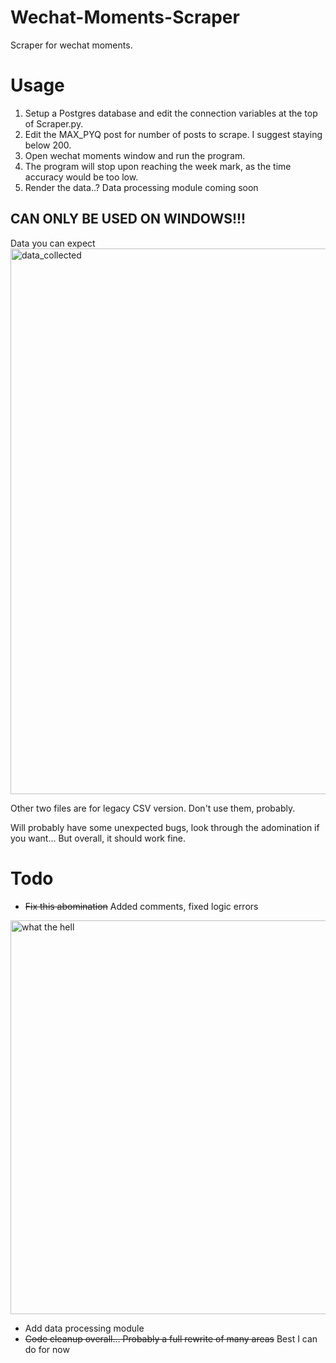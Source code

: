 # Wechat-Moments-Scraper
Scraper for wechat moments.

# Usage
1. Setup a Postgres database and edit the connection variables at the top of Scraper.py.
2. Edit the MAX_PYQ post for number of posts to scrape. I suggest staying below 200.
3. Open wechat moments window and run the program.
4. The program will stop upon reaching the week mark, as the time accuracy would be too low.
5. Render the data..? Data processing module coming soon
## CAN ONLY BE USED ON WINDOWS!!! ##

Data you can expect
<img width="873" alt="data_collected" src="https://user-images.githubusercontent.com/60602265/213367076-12ef39b7-efff-4c26-8d53-6033ac9684bd.png">


Other two files are for legacy CSV version. Don't use them, probably.

Will probably have some unexpected bugs, look through the adomination if you want... But overall, it should work fine.

# Todo
- ~~Fix this abomination~~ Added comments, fixed logic errors

<img width="630" alt="what the hell" src="https://user-images.githubusercontent.com/60602265/213367001-739212ba-e0ae-4535-a8ec-b82d5e4c6e60.png">

- Add data processing module
- ~~Code cleanup overall... Probably a full rewrite of many areas~~ Best I can do for now
